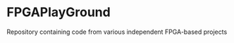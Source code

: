 FPGAPlayGround
==============

Repository containing code from various independent FPGA-based projects
